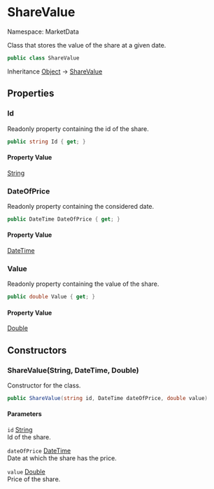 # ShareValue

Namespace: MarketData

Class that stores the value of the share at a given date.

```csharp
public class ShareValue
```

Inheritance [Object](https://docs.microsoft.com/en-us/dotnet/api/system.object) → [ShareValue](./marketdata.sharevalue.md)

## Properties

### **Id**

Readonly property containing the id of the share.

```csharp
public string Id { get; }
```

#### Property Value

[String](https://docs.microsoft.com/en-us/dotnet/api/system.string)<br>

### **DateOfPrice**

Readonly property containing the considered date.

```csharp
public DateTime DateOfPrice { get; }
```

#### Property Value

[DateTime](https://docs.microsoft.com/en-us/dotnet/api/system.datetime)<br>

### **Value**

Readonly property containing the value of the share.

```csharp
public double Value { get; }
```

#### Property Value

[Double](https://docs.microsoft.com/en-us/dotnet/api/system.double)<br>

## Constructors

### **ShareValue(String, DateTime, Double)**

Constructor for the class.

```csharp
public ShareValue(string id, DateTime dateOfPrice, double value)
```

#### Parameters

`id` [String](https://docs.microsoft.com/en-us/dotnet/api/system.string)<br>
Id of the share.

`dateOfPrice` [DateTime](https://docs.microsoft.com/en-us/dotnet/api/system.datetime)<br>
Date at which the share has the price.

`value` [Double](https://docs.microsoft.com/en-us/dotnet/api/system.double)<br>
Price of the share.

